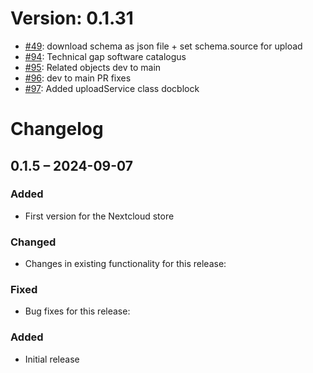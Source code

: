 # Version: 0.1.31

* [#49](https://github.com/ConductionNL/openregister/pull/49): download schema as json file + set schema.source for upload
* [#94](https://github.com/ConductionNL/openregister/pull/94): Technical gap software catalogus
* [#95](https://github.com/ConductionNL/openregister/pull/95): Related objects dev to main
* [#96](https://github.com/ConductionNL/openregister/pull/96): dev to main PR fixes
* [#97](https://github.com/ConductionNL/openregister/pull/97): Added uploadService class docblock


# Changelog

## 0.1.5 – 2024-09-07
### Added
- First version for the Nextcloud store

### Changed
- Changes in existing functionality for this release:

### Fixed
- Bug fixes for this release:

### Added
- Initial release

